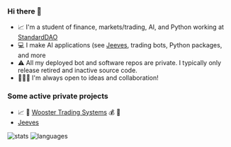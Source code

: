 ### Hi there 👋

<!--
**preritdas/preritdas** is a ✨ _special_ ✨ repository because its `README.md` (this file) appears on your GitHub profile.

Here are some ideas to get you started:

- 🔭 I’m currently working on ...
- 🌱 I’m currently learning ...
- 👯 I’m looking to collaborate on ...
- 🤔 I’m looking for help with ...
- 💬 Ask me about ...
- 📫 How to reach me: ...
- 😄 Pronouns: ...
- ⚡ Fun fact: ...
-->

- 📈 I'm a student of finance, markets/trading, AI, and Python working at [StandardDAO](https://standarddao.finance)
- 💻 I make AI applications (see [Jeeves](https://jeeves.preritdas.com), trading bots, Python packages, and more
- :warning: All my deployed bot and software repos are private. I typically only release retired and inactive source code. 
- 🧑‍🤝‍🧑 I'm always open to ideas and collaboration!

### Some active private projects

- :chart_with_upwards_trend: :robot: [Wooster Trading Systems](https://wooster.preritdas.com) :moneybag: :money_with_wings:
- [Jeeves](https://jeeves.preritdas.com)

![stats](https://github-readme-stats.vercel.app/api?username=preritdas&count_private=True&show_icons=True&theme=tokyonight)
![languages](https://github-readme-stats.vercel.app/api/top-langs/?username=preritdas&hide=html)
